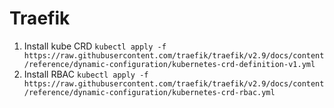 # Traefik
1. Install kube CRD `kubectl apply -f https://raw.githubusercontent.com/traefik/traefik/v2.9/docs/content/reference/dynamic-configuration/kubernetes-crd-definition-v1.yml`
2. Install RBAC `kubectl apply -f https://raw.githubusercontent.com/traefik/traefik/v2.9/docs/content/reference/dynamic-configuration/kubernetes-crd-rbac.yml`